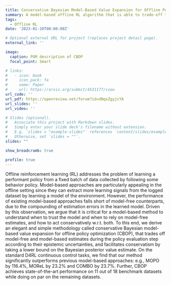 ```yaml
---
title: Conservative Bayesian Model-Based Value Expansion for Offline Policy Optimization (to appear at ICLR-23)
summary: A model-based offline RL algorithm that is able to trade-off the uncertainty of the learned dynamics model with that of the value function through Bayesian posterior estimation, achieving state-of-the-art performance on a variety of D4RL benchmark tasks. 
tags:
  - Offline RL
date: '2023-01-20T00:00:00Z'

# Optional external URL for project (replaces project detail page).
external_link: ''

image:
  caption: PGM description of CBOP
  focal_point: Smart

# links:
#   - icon: book
#     icon_pack: fa
#     name: Paper
#     url: https://arxiv.org/submit/4531177/view
url_code: ''
url_pdf: https://openreview.net/forum?id=dNqxZgyjcYA
url_slides: ''
url_video: ''

# Slides (optional).
#   Associate this project with Markdown slides.
#   Simply enter your slide deck's filename without extension.
#   E.g. `slides = "example-slides"` references `content/slides/example-slides.md`.
#   Otherwise, set `slides = ""`.
slides: ""

show_breadcrumb: true

profile: true
---
```


Offline reinforcement learning (RL) addresses the problem of learning a performant policy from a fixed batch of data collected by following some behavior policy. Model-based approaches are particularly appealing in the offline setting since they can extract more learning signals from the logged dataset by learning a model of the environment. However, the performance of existing model-based approaches falls short of model-free counterparts, due to the compounding of estimation errors in the learned model. Driven by this observation, we argue that it is critical for a model-based method to understand when to trust the model and when to rely on model-free estimates, and how to act conservatively w.r.t. both. To this end, we derive an elegant and simple methodology called conservative Bayesian model-based value expansion for offline policy optimization (CBOP), that trades off model-free and model-based estimates during the policy evaluation step according to their epistemic uncertainties, and facilitates conservatism by taking a lower bound on the Bayesian posterior value estimate. On the standard D4RL continuous control tasks, we find that our method significantly outperforms previous model-based approaches: e.g., MOPO by 116.4%, MOReL by 23.2% and COMBO by 23.7%. Further, CBOP achieves state-of-the-art performance on 11 out of 18 benchmark datasets while doing on par on the remaining datasets.